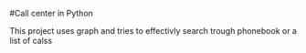 #Call center in Python

This project uses graph and tries to effectivly search trough phonebook or a list of calss
